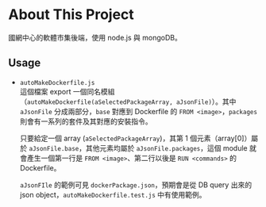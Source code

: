 # About This Project
國網中心的軟體市集後端，使用 node.js 與 mongoDB。

## Usage
- `autoMakeDockerfile.js`  
  這個檔案 export 一個同名模組（`autoMakeDockerfile(aSelectedPackageArray, aJsonFile)`）。其中 `aJsonFile` 分成兩部分，`base` 對應到 Dockerfile 的 `FROM <image>`，`packages` 則會有一系列的套件及其對應的安裝指令。  
  
  只要給定一個 array (`aSelectedPackageArray`)，其第 1 個元素（array[0]）屬於 `aJsonFile.base`，其他元素均屬於 `aJsonFile.packages`，這個 module 就會產生一個第一行是 `FROM <image>`、第二行以後是 `RUN <commands>` 的 Dockerfile。  
  
  `aJsonFIle` 的範例可見 `dockerPackage.json`，預期會是從 DB query 出來的 json object，`autoMakeDockerfile.test.js` 中有使用範例。
